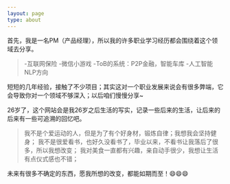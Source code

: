 ```yaml
---
layout: page
type: about
---
```


首先，我是一名PM（产品经理），所以我的许多职业学习经历都会围绕着这个领域去分享。
>-互联网保险
-微信小游戏
-ToB的系统：P2P金融，智能车库
-人工智能NLP方向

短短的几年经验，接触了不少项目；其实这对一个职业发展来说会有很多弊端，它会导致你对一个领域不够深入；以后咱们慢慢分享~

26岁了，这个网站会是我26岁之后生活的写实，记录一些后来的生活，让后来的后来有一些可追溯的回忆吧。

>我不是个爱运动的人，但是为了有个好身材，锻炼自律；我想我会坚持健身；
我不是很爱看书，也好久没看书了，毕业以来，不看书让我落后了很多，所以我想改变；
我对美食一直都有兴趣，亲自动手很少，我想让生活有点仪式感也不错；

未来有很多不确定的东西，愿我所想的改变，都能如期而至！:smile::smile::smile:
